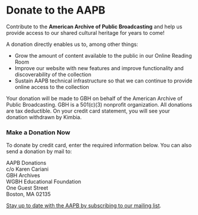 # Donate to the AAPB

Contribute to the **American Archive of Public Broadcasting** and help us provide access to our shared cultural heritage for years to come!

A donation directly enables us to, among other things:

-	Grow the amount of content available to the public in our Online Reading Room
-	Improve our website with new features and improve functionality and discoverability of the collection
-	Sustain AAPB technical infrastructure so that we can continue to provide online access to the collection

Your donation will be made to GBH on behalf of the American Archive of Public Broadcasting. GBH is a 501(c)(3) nonprofit organization. All donations are tax deductible. On your credit card statement, you will see your donation withdrawn by Kimbia.

### Make a Donation Now

To donate by credit card, enter the required information below. You can also send a donation by mail to:

AAPB Donations<br/>
c/o Karen Cariani<br/>
GBH Archives<br/>
WGBH Educational Foundation<br/>
One Guest Street<br/>
Boston, MA 02135

[Stay up to date with the AAPB by subscribing to our mailing list](/about-the-american-archive/newsletter).

<script src='https://widgets.kimbia.com/widgets/formChooser.js?id=2ODV8S2'></script>
